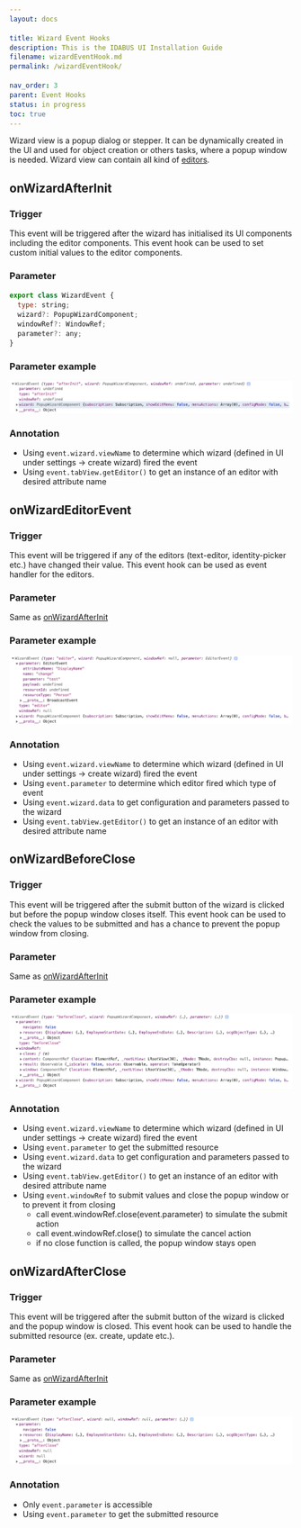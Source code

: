 ```yaml
---
layout: docs

title: Wizard Event Hooks
description: This is the IDABUS UI Installation Guide
filename: wizardEventHook.md
permalink: /wizardEventHook/

nav_order: 3
parent: Event Hooks
status: in progress
toc: true
---
```

Wizard view is a popup dialog or stepper. It can be dynamically created in the UI and used for object creation or others tasks, where a popup window is needed. Wizard view can contain all kind of [editors](/OCG-UI/Editors).

## onWizardAfterInit

### Trigger
This event will be triggered after the wizard has initialised its UI components including the editor components.
This event hook can be used to set custom initial values to the editor components.

### Parameter
```js
export class WizardEvent {
  type: string;
  wizard?: PopupWizardComponent;
  windowRef?: WindowRef;
  parameter?: any;
}
```

### Parameter example
![onwizardafterinit.png](/img/onwizardafterinit-39883b45-a228-44c3-94f5-4f612881d165.png)

### Annotation
- Using `event.wizard.viewName` to determine which wizard (defined in UI under settings -> create wizard) fired the event
- Using `event.tabView.getEditor()` to get an instance of an editor with desired attribute name

## onWizardEditorEvent

### Trigger
This event will be triggered if any of the editors (text-editor, identity-picker etc.) have changed their value.
This event hook can be used as event handler for the editors.

### Parameter
Same as [onWizardAfterInit](#onWizardAfterInit)

### Parameter example
![onwizardeditorevent.png](/img/onwizardeditorevent-17a6ef16-230e-42ed-b9c5-b5267604d4a0.png)

### Annotation
- Using `event.wizard.viewName` to determine which wizard (defined in UI under settings -> create wizard) fired the event
- Using `event.parameter` to determine which editor fired which type of event
- Using `event.wizard.data` to get configuration and parameters passed to the wizard
- Using `event.tabView.getEditor()` to get an instance of an editor with desired attribute name

## onWizardBeforeClose

### Trigger
This event will be triggered after the submit button of the wizard is clicked but before the popup window closes itself.
This event hook can be used to check the values to be submitted and has a chance to prevent the popup window from closing.

### Parameter
Same as [onWizardAfterInit](#onWizardAfterInit)

### Parameter example
![onwizardbeforeclose.png](/img/onwizardbeforeclose-e8080fc5-a7c0-4be4-9513-6f2fdb3ee0ca.png)

### Annotation
- Using `event.wizard.viewName` to determine which wizard (defined in UI under settings -> create wizard) fired the event
- Using `event.parameter` to get the submitted resource
- Using `event.wizard.data` to get configuration and parameters passed to the wizard
- Using `event.tabView.getEditor()` to get an instance of an editor with desired attribute name
- Using `event.windowRef` to submit values and close the popup window or to prevent it from closing
  - call event.windowRef.close(event.parameter) to simulate the submit action
  - call event.windowRef.close() to simulate the cancel action
  - if no close function is called, the popup window stays open

## onWizardAfterClose

### Trigger
This event will be triggered after the submit button of the wizard is clicked and the popup window is closed.
This event hook can be used to handle the submitted resource (ex. create, update etc.).

### Parameter
Same as [onWizardAfterInit](#onWizardAfterInit)

### Parameter example
![onwizardafterclose.png](/img/onwizardafterclose-ce155e7b-16be-4ea6-9cab-c2caaf36532c.png)

### Annotation
- Only `event.parameter` is accessible
- Using `event.parameter` to get the submitted resource
